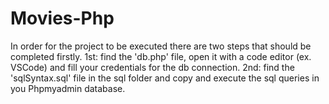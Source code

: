 # Movies-Php
In order for the project to be executed there are two steps that should be completed firstly.
  1st: find the 'db.php' file, open it with a code editor (ex. VSCode) and fill your credentials for the db connection.
  2nd: find the 'sqlSyntax.sql' file in the sql folder and copy and execute the sql queries in you Phpmyadmin database.
